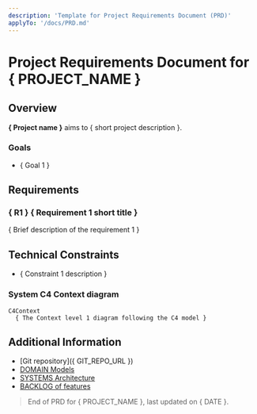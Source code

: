 ```yaml
---
description: 'Template for Project Requirements Document (PRD)'
applyTo: '/docs/PRD.md'
---
```


# Project Requirements Document for { PROJECT_NAME }

## Overview

**{ Project name }** aims to { short project description }.

### Goals 

- { Goal 1 }

## Requirements

### { R1 } { Requirement 1 short title }

{ Brief description of the requirement 1 }

## Technical Constraints

- { Constraint 1 description }

### System C4 Context diagram

```mermaid
C4Context
  { The Context level 1 diagram following the C4 model }
```

## Additional Information

- [Git repository]({ GIT_REPO_URL })
- [DOMAIN Models](./DOMAIN.md)
- [SYSTEMS Architecture](./SYSTEMS.md)
- [BACKLOG of features](./BACKLOG.md)

> End of PRD for { PROJECT_NAME }, last updated on { DATE }.
